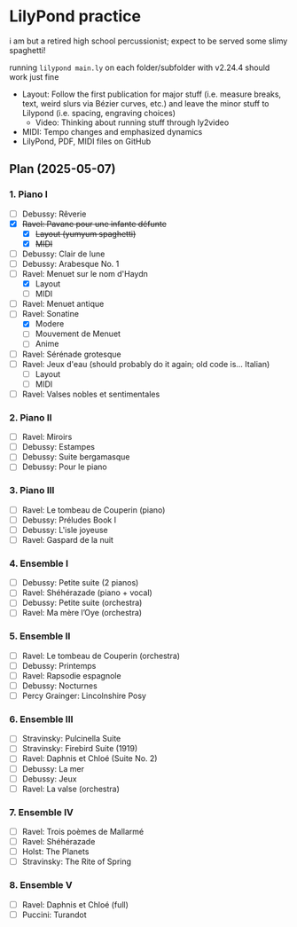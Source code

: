 # LilyPond practice

i am but a retired high school percussionist; expect to be served some slimy spaghetti!

running `lilypond main.ly` on each folder/subfolder with v2.24.4 should work just fine

- Layout: Follow the first publication for major stuff (i.e. measure breaks, text, weird slurs via Bézier curves, etc.) and leave the minor stuff to Lilypond (i.e. spacing, engraving choices)
	- Video: Thinking about running stuff through ly2video
- MIDI: Tempo changes and emphasized dynamics
- LilyPond, PDF, MIDI files on GitHub

## Plan (2025-05-07)

### 1. Piano I

- [ ] Debussy: Rêverie
- [x] ~~Ravel: Pavane pour une infante défunte~~
	- [x] ~~Layout (yumyum spaghetti)~~
	- [x] ~~MIDI~~
- [ ] Debussy: Clair de lune
- [ ] Debussy: Arabesque No. 1	
- [ ] Ravel: Menuet sur le nom d'Haydn
	- [x] Layout
	- [ ] MIDI
- [ ] Ravel: Menuet antique
- [ ] Ravel: Sonatine
	- [x] Modere
	- [ ] Mouvement de Menuet
	- [ ] Anime
- [ ] Ravel: Sérénade grotesque
- [ ] Ravel: Jeux d'eau (should probably do it again; old code is... Italian)
	- [ ] Layout 
	- [ ] MIDI
- [ ] Ravel: Valses nobles et sentimentales

### 2. Piano II

- [ ] Ravel: Miroirs
- [ ] Debussy: Estampes
- [ ] Debussy: Suite bergamasque
- [ ] Debussy: Pour le piano

### 3. Piano III

- [ ] Ravel: Le tombeau de Couperin (piano)
- [ ] Debussy: Préludes Book I
- [ ] Debussy: L'isle joyeuse
- [ ] Ravel: Gaspard de la nuit

### 4. Ensemble I

- [ ] Debussy: Petite suite (2 pianos)
- [ ] Ravel: Shéhérazade (piano + vocal)
- [ ] Debussy: Petite suite (orchestra)
- [ ] Ravel: Ma mère l’Oye (orchestra)

### 5. Ensemble II

- [ ] Ravel: Le tombeau de Couperin (orchestra)
- [ ] Debussy: Printemps
- [ ] Ravel: Rapsodie espagnole
- [ ] Debussy: Nocturnes
- [ ] Percy Grainger: Lincolnshire Posy

### 6. Ensemble III

- [ ] Stravinsky: Pulcinella Suite
- [ ] Stravinsky: Firebird Suite (1919)
- [ ] Ravel: Daphnis et Chloé (Suite No. 2)
- [ ] Debussy: La mer
- [ ] Debussy: Jeux
- [ ] Ravel: La valse (orchestra)

### 7. Ensemble IV

- [ ] Ravel: Trois poèmes de Mallarmé
- [ ] Ravel: Shéhérazade
- [ ] Holst: The Planets
- [ ] Stravinsky: The Rite of Spring

### 8. Ensemble V

- [ ] Ravel: Daphnis et Chloé (full)
- [ ] Puccini: Turandot